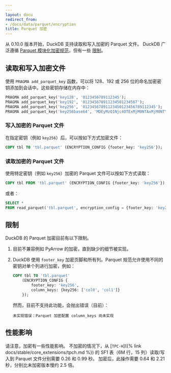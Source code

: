 ```yaml
---
---
layout: docu
redirect_from:
- /docs/data/parquet/encryption
title: Parquet 加密
---
```


从 0.10.0 版本开始，DuckDB 支持读取和写入加密的 Parquet 文件。
DuckDB 广泛遵循 [Parquet 模块化加密规范](https://github.com/apache/parquet-format/blob/master/Encryption.md)，但有一些 [限制](#limitations)。

## 读取和写入加密文件

使用 `PRAGMA add_parquet_key` 函数，可以将 128、192 或 256 位的命名加密密钥添加到会话中。这些密钥存储在内存中：

```sql
PRAGMA add_parquet_key('key128', '0123456789112345');
PRAGMA add_parquet_key('key192', '012345678911234501234567');
PRAGMA add_parquet_key('key256', '01234567891123450123456789112345');
PRAGMA add_parquet_key('key256base64', 'MDEyMzQ1Njc4OTExMjM0NTAxMjM0NTY3ODkxMTIzNDU=');
```

### 写入加密的 Parquet 文件

在指定密钥（例如 `key256`）后，可以按如下方式加密文件：

```sql
COPY tbl TO 'tbl.parquet' (ENCRYPTION_CONFIG {footer_key: 'key256'});
```

### 读取加密的 Parquet 文件

使用特定密钥（例如 `key256`）加密的 Parquet 文件可以按如下方式读取：

```sql
COPY tbl FROM 'tbl.parquet' (ENCRYPTION_CONFIG {footer_key: 'key256'});
```

或者：

```sql
SELECT *
FROM read_parquet('tbl.parquet', encryption_config = {footer_key: 'key256'});
```

## 限制

DuckDB 的 Parquet 加密目前有以下限制。

1. 目前不兼容例如 PyArrow 的加密，直到缺少的细节被实现。

2. DuckDB 使用 `footer_key` 加密页脚和所有列。Parquet 规范允许使用不同的密钥对单个列进行加密，例如：

   ```sql
   COPY tbl TO 'tbl.parquet'
       (ENCRYPTION_CONFIG {
           footer_key: 'key256',
           column_keys: {key256: ['col0', 'col1']}
       });
   ```

   然而，目前不支持此功能，会抛出错误（目前）：

   ```console
   未实现错误：Parquet 加密配置 column_keys 尚未实现
   ```

## 性能影响

请注意，加密有一些性能影响。
不加密的情况下，从 [`TPC-H`]({% link docs/stable/core_extensions/tpch.md %}) 的 SF1 表（6M 行，15 列）读取/写入到 Parquet 文件分别需要 0.26 和 0.99 秒。
加密后，此操作需要 0.64 和 2.21 秒，分别比未加密版本慢约 2.5 倍。
